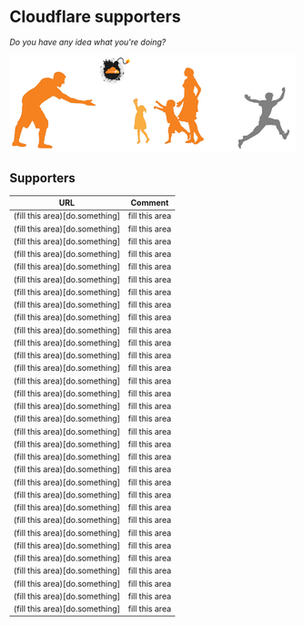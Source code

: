 # Cloudflare supporters


_Do you have any idea what you're doing?_

![](../image/runbeforeitstoolate.jpg)


## Supporters

[//]: # (do not edit this line; cflovers)

| URL | Comment |
| --- | --- |
| (fill this area)[do.something] | fill this area |
| (fill this area)[do.something] | fill this area |
| (fill this area)[do.something] | fill this area |
| (fill this area)[do.something] | fill this area |
| (fill this area)[do.something] | fill this area |
| (fill this area)[do.something] | fill this area |
| (fill this area)[do.something] | fill this area |
| (fill this area)[do.something] | fill this area |
| (fill this area)[do.something] | fill this area |
| (fill this area)[do.something] | fill this area |
| (fill this area)[do.something] | fill this area |
| (fill this area)[do.something] | fill this area |
| (fill this area)[do.something] | fill this area |
| (fill this area)[do.something] | fill this area |
| (fill this area)[do.something] | fill this area |
| (fill this area)[do.something] | fill this area |
| (fill this area)[do.something] | fill this area |
| (fill this area)[do.something] | fill this area |
| (fill this area)[do.something] | fill this area |
| (fill this area)[do.something] | fill this area |
| (fill this area)[do.something] | fill this area |
| (fill this area)[do.something] | fill this area |
| (fill this area)[do.something] | fill this area |
| (fill this area)[do.something] | fill this area |
| (fill this area)[do.something] | fill this area |
| (fill this area)[do.something] | fill this area |
| (fill this area)[do.something] | fill this area |
| (fill this area)[do.something] | fill this area |
| (fill this area)[do.something] | fill this area |
| (fill this area)[do.something] | fill this area |
| (fill this area)[do.something] | fill this area |
| (fill this area)[do.something] | fill this area |
